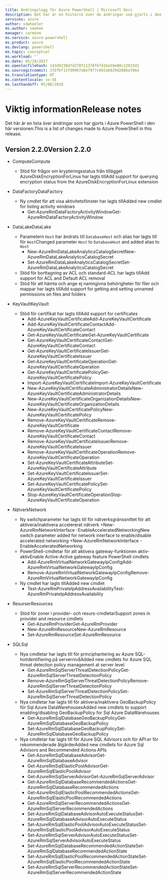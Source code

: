 ```yaml
---
title: Ändringslogg för Azure PowerShell | Microsoft Docs
description: Det här är en historik över de ändringar som gjorts i den senaste versionen av Azure PowerShell.
services: azure
author: sdwheeler
ms.author: sewhee
manager: carmonm
ms.service: azure-powershell
ms.product: azure
ms.devlang: powershell
ms.topic: conceptual
ms.workload: ''
ms.date: 05/18/2017
ms.openlocfilehash: 143d92384fd270711378f6741ba59e88c12833d1
ms.sourcegitcommit: 37bfbf11fd0967a8e7977c692ab829d286baf88a
ms.translationtype: HT
ms.contentlocale: sv-SE
ms.lasthandoff: 05/08/2018
---
```

# <a name="release-notes"></a><span data-ttu-id="8946a-103">Viktig information</span><span class="sxs-lookup"><span data-stu-id="8946a-103">Release notes</span></span>

<span data-ttu-id="8946a-104">Det här är en lista över ändringar som har gjorts i Azure PowerShell i den här versionen.</span><span class="sxs-lookup"><span data-stu-id="8946a-104">This is a list of changes made to Azure PowerShell in this release.</span></span>

## <a name="version-220"></a><span data-ttu-id="8946a-105">Version 2.2.0</span><span class="sxs-lookup"><span data-stu-id="8946a-105">Version 2.2.0</span></span>
* <span data-ttu-id="8946a-106">Compute</span><span class="sxs-lookup"><span data-stu-id="8946a-106">Compute</span></span>
  - <span data-ttu-id="8946a-107">Stöd för frågor om krypteringsstatus från tillägget AzureDiskEncryptionForLinux har lagts till</span><span class="sxs-lookup"><span data-stu-id="8946a-107">Add support for querying encryption status from the AzureDiskEncryptionForLinux extension</span></span>
* <span data-ttu-id="8946a-108">DataFactory</span><span class="sxs-lookup"><span data-stu-id="8946a-108">DataFactory</span></span>
  - <span data-ttu-id="8946a-109">Ny cmdlet för att visa aktivitetsfönster har lagts till</span><span class="sxs-lookup"><span data-stu-id="8946a-109">Added new cmdlet for listing activity windows</span></span>
    + <span data-ttu-id="8946a-110">Get-AzureRmDataFactoryActivityWindow</span><span class="sxs-lookup"><span data-stu-id="8946a-110">Get-AzureRmDataFactoryActivityWindow</span></span>
* <span data-ttu-id="8946a-111">DataLake</span><span class="sxs-lookup"><span data-stu-id="8946a-111">DataLake</span></span>
  - <span data-ttu-id="8946a-112">Parametern `Host` har ändrats till `DatabaseHost` och alias har lagts till för `Host`</span><span class="sxs-lookup"><span data-stu-id="8946a-112">Changed parameter `Host` to `DatabaseHost` and added alias to `Host`</span></span>
    + <span data-ttu-id="8946a-113">New-AzureRmDataLakeAnalyticsCatalogSecret</span><span class="sxs-lookup"><span data-stu-id="8946a-113">New-AzureRmDataLakeAnalyticsCatalogSecret</span></span>
    + <span data-ttu-id="8946a-114">Set-AzureRmDataLakeAnalyticsCatalogSecret</span><span class="sxs-lookup"><span data-stu-id="8946a-114">Set-AzureRmDataLakeAnalyticsCatalogSecret</span></span>
  - <span data-ttu-id="8946a-115">Stöd för borttagning av ACL och standard-ACL har lagts till</span><span class="sxs-lookup"><span data-stu-id="8946a-115">Add support for ACL and Default ACL removal</span></span>
  - <span data-ttu-id="8946a-116">Stöd för att hämta och ange ej namngivna behörigheter för filer och mappar har lagts till</span><span class="sxs-lookup"><span data-stu-id="8946a-116">Add support for getting and setting unnamed permissions on files and folders</span></span>
* <span data-ttu-id="8946a-117">KeyVault</span><span class="sxs-lookup"><span data-stu-id="8946a-117">KeyVault</span></span>
  - <span data-ttu-id="8946a-118">Stöd för certifikat har lagts till</span><span class="sxs-lookup"><span data-stu-id="8946a-118">Add support for certificates</span></span>
    + <span data-ttu-id="8946a-119">Add-AzureKeyVaultCertificate</span><span class="sxs-lookup"><span data-stu-id="8946a-119">Add-AzureKeyVaultCertificate</span></span>
    + <span data-ttu-id="8946a-120">Add-AzureKeyVaultCertificateContact</span><span class="sxs-lookup"><span data-stu-id="8946a-120">Add-AzureKeyVaultCertificateContact</span></span>
    + <span data-ttu-id="8946a-121">Get-AzureKeyVaultCertificate</span><span class="sxs-lookup"><span data-stu-id="8946a-121">Get-AzureKeyVaultCertificate</span></span>
    + <span data-ttu-id="8946a-122">Get-AzureKeyVaultCertificateContact</span><span class="sxs-lookup"><span data-stu-id="8946a-122">Get-AzureKeyVaultCertificateContact</span></span>
    + <span data-ttu-id="8946a-123">Get-AzureKeyVaultCertificateIssuer</span><span class="sxs-lookup"><span data-stu-id="8946a-123">Get-AzureKeyVaultCertificateIssuer</span></span>
    + <span data-ttu-id="8946a-124">Get-AzureKeyVaultCertificateOperation</span><span class="sxs-lookup"><span data-stu-id="8946a-124">Get-AzureKeyVaultCertificateOperation</span></span>
    + <span data-ttu-id="8946a-125">Get-AzureKeyVaultCertificatePolicy</span><span class="sxs-lookup"><span data-stu-id="8946a-125">Get-AzureKeyVaultCertificatePolicy</span></span>
    + <span data-ttu-id="8946a-126">Import-AzureKeyVaultCertificate</span><span class="sxs-lookup"><span data-stu-id="8946a-126">Import-AzureKeyVaultCertificate</span></span>
    + <span data-ttu-id="8946a-127">New-AzureKeyVaultCertificateAdministratorDetails</span><span class="sxs-lookup"><span data-stu-id="8946a-127">New-AzureKeyVaultCertificateAdministratorDetails</span></span>
    + <span data-ttu-id="8946a-128">New-AzureKeyVaultCertificateOrganizationDetails</span><span class="sxs-lookup"><span data-stu-id="8946a-128">New-AzureKeyVaultCertificateOrganizationDetails</span></span>
    + <span data-ttu-id="8946a-129">New-AzureKeyVaultCertificatePolicy</span><span class="sxs-lookup"><span data-stu-id="8946a-129">New-AzureKeyVaultCertificatePolicy</span></span>
    + <span data-ttu-id="8946a-130">Remove-AzureKeyVaultCertificate</span><span class="sxs-lookup"><span data-stu-id="8946a-130">Remove-AzureKeyVaultCertificate</span></span>
    + <span data-ttu-id="8946a-131">Remove-AzureKeyVaultCertificateContact</span><span class="sxs-lookup"><span data-stu-id="8946a-131">Remove-AzureKeyVaultCertificateContact</span></span>
    + <span data-ttu-id="8946a-132">Remove-AzureKeyVaultCertificateIssuer</span><span class="sxs-lookup"><span data-stu-id="8946a-132">Remove-AzureKeyVaultCertificateIssuer</span></span>
    + <span data-ttu-id="8946a-133">Remove-AzureKeyVaultCertificateOperation</span><span class="sxs-lookup"><span data-stu-id="8946a-133">Remove-AzureKeyVaultCertificateOperation</span></span>
    + <span data-ttu-id="8946a-134">Set-AzureKeyVaultCertificateAttribute</span><span class="sxs-lookup"><span data-stu-id="8946a-134">Set-AzureKeyVaultCertificateAttribute</span></span>
    + <span data-ttu-id="8946a-135">Set-AzureKeyVaultCertificateIssuer</span><span class="sxs-lookup"><span data-stu-id="8946a-135">Set-AzureKeyVaultCertificateIssuer</span></span>
    + <span data-ttu-id="8946a-136">Set-AzureKeyVaultCertificatePolicy</span><span class="sxs-lookup"><span data-stu-id="8946a-136">Set-AzureKeyVaultCertificatePolicy</span></span>
    + <span data-ttu-id="8946a-137">Stop-AzureKeyVaultCertificateOperation</span><span class="sxs-lookup"><span data-stu-id="8946a-137">Stop-AzureKeyVaultCertificateOperation</span></span>
* <span data-ttu-id="8946a-138">Nätverk</span><span class="sxs-lookup"><span data-stu-id="8946a-138">Network</span></span>

  - <span data-ttu-id="8946a-139">Ny switchparameter har lagts till för nätverksgränssnittet för att aktivera/inaktivera accelererat nätverk +New-AzureRmNetworkInterface -EnableAcceleratedNetworking</span><span class="sxs-lookup"><span data-stu-id="8946a-139">New switch parameter added for network interface to enable/disable accelerated networking +New-AzureRmNetworkInterface -EnableAcceleratedNetworking</span></span>
  - <span data-ttu-id="8946a-140">PowerShell-cmdletar för att aktivera gateway-funktionen aktiv-aktiv</span><span class="sxs-lookup"><span data-stu-id="8946a-140">Enable Active-Active gateway feature PowerShell cmdlets</span></span>
    + <span data-ttu-id="8946a-141">Add-AzureRmVirtualNetworkGatewayIpConfig</span><span class="sxs-lookup"><span data-stu-id="8946a-141">Add-AzureRmVirtualNetworkGatewayIpConfig</span></span>
    + <span data-ttu-id="8946a-142">Remove-AzureRmVirtualNetworkGatewayIpConfig</span><span class="sxs-lookup"><span data-stu-id="8946a-142">Remove-AzureRmVirtualNetworkGatewayIpConfig</span></span>
  - <span data-ttu-id="8946a-143">Ny cmdlet har lagts till</span><span class="sxs-lookup"><span data-stu-id="8946a-143">Added new cmdlet</span></span>
    + <span data-ttu-id="8946a-144">Test-AzureRmPrivateIpAddressAvailability</span><span class="sxs-lookup"><span data-stu-id="8946a-144">Test-AzureRmPrivateIpAddressAvailability</span></span>
* <span data-ttu-id="8946a-145">Resurser</span><span class="sxs-lookup"><span data-stu-id="8946a-145">Resources</span></span>
  - <span data-ttu-id="8946a-146">Stöd för zoner i provider- och resurs-cmdletar</span><span class="sxs-lookup"><span data-stu-id="8946a-146">Support zones in provider and resource cmdlets</span></span>
    + <span data-ttu-id="8946a-147">Get-AzureRmProvider</span><span class="sxs-lookup"><span data-stu-id="8946a-147">Get-AzureRmProvider</span></span>
    + <span data-ttu-id="8946a-148">New-AzureRmResource</span><span class="sxs-lookup"><span data-stu-id="8946a-148">New-AzureRmResource</span></span>
    + <span data-ttu-id="8946a-149">Set-AzureRmResource</span><span class="sxs-lookup"><span data-stu-id="8946a-149">Set-AzureRmResource</span></span>
* <span data-ttu-id="8946a-150">SQL</span><span class="sxs-lookup"><span data-stu-id="8946a-150">Sql</span></span>
  - <span data-ttu-id="8946a-151">Nya cmdletar har lagts till för principhantering av Azure SQL-hotidentifiering på servernivå</span><span class="sxs-lookup"><span data-stu-id="8946a-151">Added new cmdlets for Azure SQL threat detection policy management at server level</span></span>
    + <span data-ttu-id="8946a-152">Get-AzureRmSqlServerThreatDetectionPolicy</span><span class="sxs-lookup"><span data-stu-id="8946a-152">Get-AzureRmSqlServerThreatDetectionPolicy</span></span>
    + <span data-ttu-id="8946a-153">Remove-AzureRmSqlServerThreatDetectionPolicy</span><span class="sxs-lookup"><span data-stu-id="8946a-153">Remove-AzureRmSqlServerThreatDetectionPolicy</span></span>
    + <span data-ttu-id="8946a-154">Set-AzureRmSqlServerThreatDetectionPolicy</span><span class="sxs-lookup"><span data-stu-id="8946a-154">Set-AzureRmSqlServerThreatDetectionPolicy</span></span>
  - <span data-ttu-id="8946a-155">Nya cmdletar har lagts till för aktivera/inaktivera GeoBackupPolicy för Sql Azure DataWarehouses</span><span class="sxs-lookup"><span data-stu-id="8946a-155">Added new cmdlets to support enabling/disabling GeoBackupPolicy for Sql Azure DataWarehouses</span></span>
    + <span data-ttu-id="8946a-156">Get-AzureRmSqlDatabaseGeoBackupPolicy</span><span class="sxs-lookup"><span data-stu-id="8946a-156">Get-AzureRmSqlDatabaseGeoBackupPolicy</span></span>
    + <span data-ttu-id="8946a-157">Set-AzureRmSqlDatabaseGeoBackupPolicy</span><span class="sxs-lookup"><span data-stu-id="8946a-157">Set-AzureRmSqlDatabaseGeoBackupPolicy</span></span>
  - <span data-ttu-id="8946a-158">Nya cmdletar har lagts till för Azure SQL Advisors och för API:er för rekommenderade åtgärder</span><span class="sxs-lookup"><span data-stu-id="8946a-158">Added new cmdlets for Azure Sql Advisors and Recommended Actions APIs</span></span>
    + <span data-ttu-id="8946a-159">Get-AzureRmSqlDatabaseAdvisor</span><span class="sxs-lookup"><span data-stu-id="8946a-159">Get-AzureRmSqlDatabaseAdvisor</span></span>
    + <span data-ttu-id="8946a-160">Get-AzureRmSqlElasticPoolAdvisor</span><span class="sxs-lookup"><span data-stu-id="8946a-160">Get-AzureRmSqlElasticPoolAdvisor</span></span>
    + <span data-ttu-id="8946a-161">Get-AzureRmSqlServerAdvisor</span><span class="sxs-lookup"><span data-stu-id="8946a-161">Get-AzureRmSqlServerAdvisor</span></span>
    + <span data-ttu-id="8946a-162">Get-AzureRmSqlDatabaseRecommendedActions</span><span class="sxs-lookup"><span data-stu-id="8946a-162">Get-AzureRmSqlDatabaseRecommendedActions</span></span>
    + <span data-ttu-id="8946a-163">Get-AzureRmSqlElasticPoolRecommendedActions</span><span class="sxs-lookup"><span data-stu-id="8946a-163">Get-AzureRmSqlElasticPoolRecommendedActions</span></span>
    + <span data-ttu-id="8946a-164">Get-AzureRmSqlServerRecommendedActions</span><span class="sxs-lookup"><span data-stu-id="8946a-164">Get-AzureRmSqlServerRecommendedActions</span></span>
    + <span data-ttu-id="8946a-165">Set-AzureRmSqlDatabaseAdvisorAutoExecuteStatus</span><span class="sxs-lookup"><span data-stu-id="8946a-165">Set-AzureRmSqlDatabaseAdvisorAutoExecuteStatus</span></span>
    + <span data-ttu-id="8946a-166">Set-AzureRmSqlElasticPoolAdvisorAutoExecuteStatus</span><span class="sxs-lookup"><span data-stu-id="8946a-166">Set-AzureRmSqlElasticPoolAdvisorAutoExecuteStatus</span></span>
    + <span data-ttu-id="8946a-167">Set-AzureRmSqlServerAdvisorAutoExecuteStatus</span><span class="sxs-lookup"><span data-stu-id="8946a-167">Set-AzureRmSqlServerAdvisorAutoExecuteStatus</span></span>
    + <span data-ttu-id="8946a-168">Set-AzureRmSqlDatabaseRecommendedActionState</span><span class="sxs-lookup"><span data-stu-id="8946a-168">Set-AzureRmSqlDatabaseRecommendedActionState</span></span>
    + <span data-ttu-id="8946a-169">Set-AzureRmSqlElasticPoolRecommendedActionState</span><span class="sxs-lookup"><span data-stu-id="8946a-169">Set-AzureRmSqlElasticPoolRecommendedActionState</span></span>
    + <span data-ttu-id="8946a-170">Set-AzureRmSqlServerRecommendedActionState</span><span class="sxs-lookup"><span data-stu-id="8946a-170">Set-AzureRmSqlServerRecommendedActionState</span></span>

